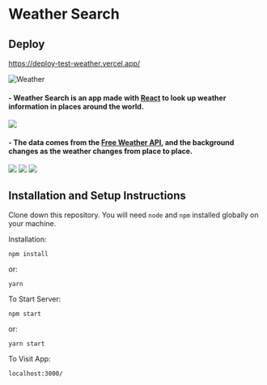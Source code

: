 # Weather Search

## Deploy

https://deploy-test-weather.vercel.app/

![Weather](https://user-images.githubusercontent.com/54041918/174351556-98a3cd02-fca1-4add-9f1c-3f9ced995d55.gif)

#### - Weather Search is an app made with <a href="https://reactjs.org/">React</a> to look up weather information in places around the world.<br>

<img src="https://user-images.githubusercontent.com/101783823/171309178-a91b8d6a-356e-4d5c-b1c5-d40ef70b4ba1.png">

#### - The data comes from the <a href="https://www.weatherapi.com/"> Free Weather API</a>, and the background changes as the weather changes from place to place.<br>

<img src="https://user-images.githubusercontent.com/101783823/171310671-d0c731a6-5fdd-41ed-9538-0d15ce0ba92f.png">
<img src="https://user-images.githubusercontent.com/101783823/171310689-007a62d5-d820-4eab-925c-103f3b00637c.png">
<img src="https://user-images.githubusercontent.com/101783823/171310699-a33fe662-4ceb-4a6d-a71c-2f0859f8944c.png">

## Installation and Setup Instructions

Clone down this repository. You will need `node` and `npm` installed globally on your machine. 

Installation:

`npm install`

or: 

`yarn`

To Start Server:

`npm start`  

or:

`yarn start`

To Visit App:

`localhost:3000/` 
